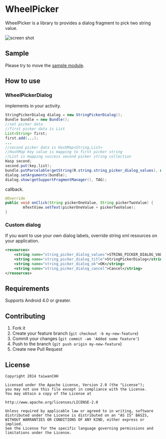 WheelPicker
============

WheelPicker is a library to provides a dialog fragment to pick two string value.

![screen shot](http://i.imgur.com/kVD7cfh.gif)



## Sample

Please try to move the [sample module](https://github.com/hotchemi/StringPicker/tree/master/sample/).

## How to use

### WheelPickerDialog

implements in your activity.

```java
StringPickerDialog dialog = new StringPickerDialog();
Bundle bundle = new Bundle();
//set picker data
//first picker data is List
List<String> first;
first.add(...);
...
//second picker data is HashMap<String,List>
//HashMap key value is mapping to first picker string
//List is mapping success second picker string collection
Hasp second;
second.put(key,list);
bundle.putParcelable(getString(R.string.string_picker_dialog_values), new DataModel(first,second));
dialog.setArguments(bundle);
dialog.show(getSupportFragmentManager(), TAG);
```

callback.

```java
@Override
public void onClick(String pickerOneValue, String pickerTwoValue) {
        mTextView.setText(pickerOneValue + pickerTwoValue);
}
```

### Custom dialog

If you want to use your own dialog labels, override string xml resources on your application.

```xml
<resources>
    <string name="string_picker_dialog_values">STRING_PICKER_DIALOG_VALUES</string>
    <string name="string_picker_dialog_title">StringPickerDialog</string>
    <string name="string_picker_dialog_ok">OK</string>
    <string name="string_picker_dialog_cancel">Cancel</string>
</resources>
```

## Requirements

Supports Android 4.0 or greater.

## Contributing

1. Fork it
2. Create your feature branch (`git checkout -b my-new-feature`)
3. Commit your changes (`git commit -am 'Added some feature'`)
4. Push to the branch (`git push origin my-new-feature`)
5. Create new Pull Request

## License

```
Copyright 2014 taiwanCHH

Licensed under the Apache License, Version 2.0 (the "License");
you may not use this file except in compliance with the License.
You may obtain a copy of the License at

http://www.apache.org/licenses/LICENSE-2.0

Unless required by applicable law or agreed to in writing, software
distributed under the License is distributed on an "AS IS" BASIS,
WITHOUT WARRANTIES OR CONDITIONS OF ANY KIND, either express or implied.
See the License for the specific language governing permissions and
limitations under the License.
```
